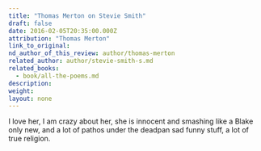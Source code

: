 ```yaml
---
title: "Thomas Merton on Stevie Smith"
draft: false
date: 2016-02-05T20:35:00.000Z
attribution: "Thomas Merton"
link_to_original:
nd_author_of_this_review: author/thomas-merton
related_author: author/stevie-smith-s.md
related_books:
  - book/all-the-poems.md
description:
weight:
layout: none
---
```

I love her, I am crazy about her, she is innocent and smashing like a Blake only new, and a lot of pathos under the deadpan sad funny stuff, a lot of true religion.

